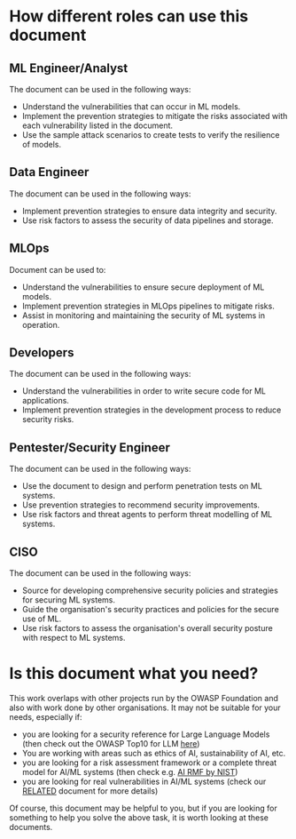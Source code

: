 # How different roles can use this document

## ML Engineer/Analyst
The document can be used in the following ways:
   - Understand the vulnerabilities that can occur in ML models.
   - Implement the prevention strategies to mitigate the risks associated with each vulnerability listed in the document.
   - Use the sample attack scenarios to create tests to verify the resilience of models.
## Data Engineer
The document can be used in the following ways:
   - Implement prevention strategies to ensure data integrity and security.
   - Use risk factors to assess the security of data pipelines and storage.
## MLOps
Document can be used to:
   - Understand the vulnerabilities to ensure secure deployment of ML models.
   - Implement prevention strategies in MLOps pipelines to mitigate risks.
   - Assist in monitoring and maintaining the security of ML systems in operation.
## Developers
The document can be used in the following ways:
   - Understand the vulnerabilities in order to write secure code for ML applications.
   - Implement prevention strategies in the development process to reduce security risks.
## Pentester/Security Engineer
The document can be used in the following ways:
   - Use the document to design and perform penetration tests on ML systems.
   - Use prevention strategies to recommend security improvements.
- Use risk factors and threat agents to perform threat modelling of ML systems.
## CISO
The document can be used in the following ways:
   - Source for developing comprehensive security policies and strategies for securing ML systems.
   - Guide the organisation's security practices and policies for the secure use of ML.
   - Use risk factors to assess the organisation's overall security posture with respect to ML systems.

# Is this document what you need?

This work overlaps with other projects run by the OWASP Foundation and also with work done by other organisations. It may not be suitable for your needs, especially if:
- you are looking for a security reference for Large Language Models (then check out the OWASP Top10 for LLM [here](https://owasp.org/www-project-top-10-for-large-language-model-applications/)) 
- You are working with areas such as ethics of AI, sustainability of AI, etc. 
- you are looking for a risk assessment framework or a complete threat model for AI/ML systems (then check e.g. [AI RMF by NIST](https://airc.nist.gov/AI_RMF_Knowledge_Base/AI_RMF))
- you are looking for real vulnerabilities in AI/ML systems (check our [RELATED](RELATED.md) document for more details) 

Of course, this document may be helpful to you, but if you are looking for something to help you solve the above task, it is worth looking at these documents.

